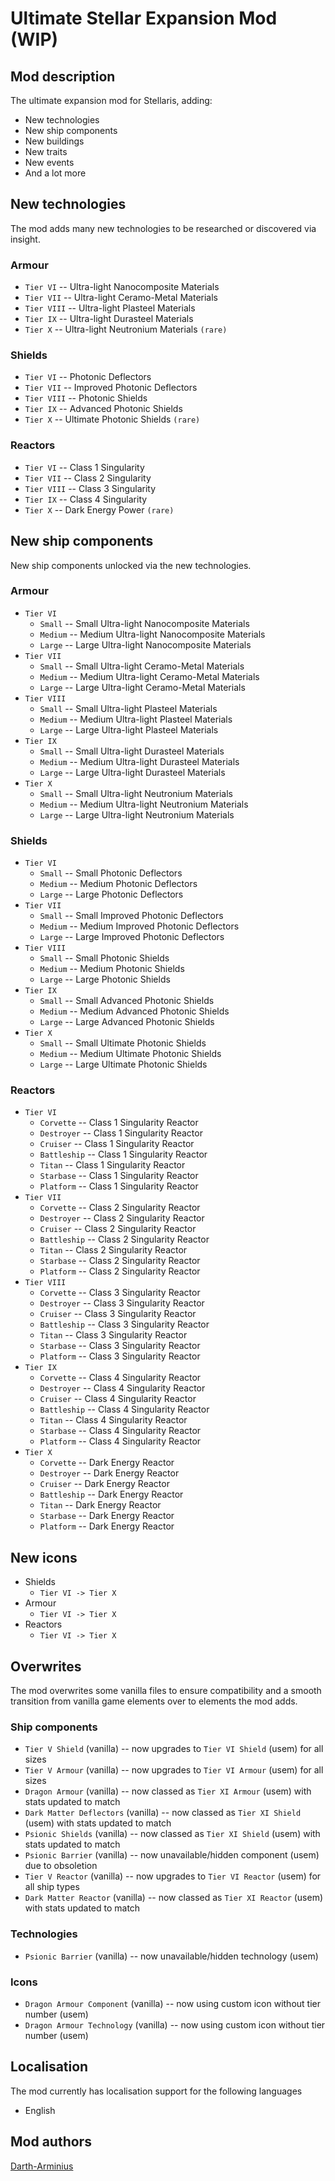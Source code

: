 # Ultimate Stellar Expansion Mod (WIP)

## Mod description

The ultimate expansion mod for Stellaris, adding: 
 - New technologies
 - New ship components
 - New buildings
 - New traits
 - New events
 - And a lot more

## New technologies

The mod adds many new technologies to be researched or discovered via insight.

### Armour
 - `Tier VI` -- Ultra-light Nanocomposite Materials
 - `Tier VII` -- Ultra-light Ceramo-Metal Materials
 - `Tier VIII` -- Ultra-light Plasteel Materials
 - `Tier IX` -- Ultra-light Durasteel Materials
 - `Tier X` -- Ultra-light Neutronium Materials `(rare)`

### Shields
 - `Tier VI` -- Photonic Deflectors
 - `Tier VII` -- Improved Photonic Deflectors
 - `Tier VIII` -- Photonic Shields
 - `Tier IX` -- Advanced Photonic Shields
 - `Tier X` -- Ultimate Photonic Shields `(rare)`

### Reactors
  - `Tier VI` -- Class 1 Singularity
  - `Tier VII` -- Class 2 Singularity
  - `Tier VIII` -- Class 3 Singularity
  - `Tier IX` -- Class 4 Singularity
  - `Tier X` -- Dark Energy Power `(rare)`

## New ship components

New ship components unlocked via the new technologies.

### Armour
 - `Tier VI`
   - `Small` -- Small Ultra-light Nanocomposite Materials
   - `Medium` -- Medium Ultra-light Nanocomposite Materials
   - `Large` -- Large Ultra-light Nanocomposite Materials
 - `Tier VII`
   - `Small` -- Small Ultra-light Ceramo-Metal Materials
   - `Medium` -- Medium Ultra-light Ceramo-Metal Materials
   - `Large` -- Large Ultra-light Ceramo-Metal Materials
 - `Tier VIII`
   - `Small` -- Small Ultra-light Plasteel Materials
   - `Medium` -- Medium Ultra-light Plasteel Materials
   - `Large` -- Large Ultra-light Plasteel Materials
 - `Tier IX`
   - `Small` -- Small Ultra-light Durasteel Materials
   - `Medium` -- Medium Ultra-light Durasteel Materials
   - `Large` -- Large Ultra-light Durasteel Materials
 - `Tier X`
   - `Small` -- Small Ultra-light Neutronium Materials
   - `Medium` -- Medium Ultra-light Neutronium Materials
   - `Large` -- Large Ultra-light Neutronium Materials

### Shields
 - `Tier VI`
   - `Small` -- Small Photonic Deflectors
   - `Medium` -- Medium Photonic Deflectors
   - `Large` -- Large Photonic Deflectors
 - `Tier VII`
   - `Small` -- Small Improved Photonic Deflectors
   - `Medium` -- Medium Improved Photonic Deflectors
   - `Large` -- Large Improved Photonic Deflectors
 - `Tier VIII`
   - `Small` -- Small Photonic Shields
   - `Medium` -- Medium Photonic Shields
   - `Large` -- Large Photonic Shields
 - `Tier IX`
   - `Small` -- Small Advanced Photonic Shields
   - `Medium` -- Medium Advanced Photonic Shields
   - `Large` -- Large Advanced Photonic Shields
 - `Tier X`
   - `Small` -- Small Ultimate Photonic Shields
   - `Medium` -- Medium Ultimate Photonic Shields
   - `Large` -- Large Ultimate Photonic Shields

### Reactors
  - `Tier VI`
    - `Corvette` -- Class 1 Singularity Reactor
    - `Destroyer` -- Class 1 Singularity Reactor
    - `Cruiser` -- Class 1 Singularity Reactor
    - `Battleship` -- Class 1 Singularity Reactor
    - `Titan` -- Class 1 Singularity Reactor
    - `Starbase` -- Class 1 Singularity Reactor
    - `Platform` -- Class 1 Singularity Reactor
  - `Tier VII`
    - `Corvette` -- Class 2 Singularity Reactor
    - `Destroyer` -- Class 2 Singularity Reactor
    - `Cruiser` -- Class 2 Singularity Reactor
    - `Battleship` -- Class 2 Singularity Reactor
    - `Titan` -- Class 2 Singularity Reactor
    - `Starbase` -- Class 2 Singularity Reactor
    - `Platform` -- Class 2 Singularity Reactor
  - `Tier VIII`
    - `Corvette` -- Class 3 Singularity Reactor
    - `Destroyer` -- Class 3 Singularity Reactor
    - `Cruiser` -- Class 3 Singularity Reactor
    - `Battleship` -- Class 3 Singularity Reactor
    - `Titan` -- Class 3 Singularity Reactor
    - `Starbase` -- Class 3 Singularity Reactor
    - `Platform` -- Class 3 Singularity Reactor
  - `Tier IX`
    - `Corvette` -- Class 4 Singularity Reactor
    - `Destroyer` -- Class 4 Singularity Reactor
    - `Cruiser` -- Class 4 Singularity Reactor
    - `Battleship` -- Class 4 Singularity Reactor
    - `Titan` -- Class 4 Singularity Reactor
    - `Starbase` -- Class 4 Singularity Reactor
    - `Platform` -- Class 4 Singularity Reactor
  - `Tier X`
    - `Corvette` -- Dark Energy Reactor
    - `Destroyer` -- Dark Energy Reactor
    - `Cruiser` -- Dark Energy Reactor
    - `Battleship` -- Dark Energy Reactor
    - `Titan` -- Dark Energy Reactor
    - `Starbase` -- Dark Energy Reactor
    - `Platform` -- Dark Energy Reactor

## New icons

  - Shields
    - `Tier VI -> Tier X`
  - Armour
    - `Tier VI -> Tier X`
  - Reactors
    - `Tier VI -> Tier X`

## Overwrites

The mod overwrites some vanilla files to ensure compatibility and a smooth transition from vanilla game elements over to elements the mod adds.

### Ship components
 - `Tier V Shield` (vanilla) -- now upgrades to `Tier VI Shield` (usem) for all sizes
 - `Tier V Armour` (vanilla) -- now upgrades to `Tier VI Armour` (usem) for all sizes
 - `Dragon Armour` (vanilla) -- now classed as `Tier XI Armour` (usem) with stats updated to match
 - `Dark Matter Deflectors` (vanilla) -- now classed as `Tier XI Shield` (usem) with stats updated to match
 - `Psionic Shields` (vanilla) -- now classed as `Tier XI Shield` (usem) with stats updated to match
 - `Psionic Barrier` (vanilla) -- now unavailable/hidden component (usem) due to obsoletion
 - `Tier V Reactor` (vanilla) -- now upgrades to `Tier VI Reactor` (usem) for all ship types
 - `Dark Matter Reactor` (vanilla) -- now classed as `Tier XI Reactor` (usem) with stats updated to match

### Technologies
 - `Psionic Barrier` (vanilla) -- now unavailable/hidden technology (usem)

### Icons
 - `Dragon Armour Component` (vanilla) -- now using custom icon without tier number (usem)
 - `Dragon Armour Technology` (vanilla) -- now using custom icon without tier number (usem)

## Localisation

The mod currently has localisation support for the following languages
 - English

## Mod authors

[Darth-Arminius](https://github.com/Darth-Arminius)
